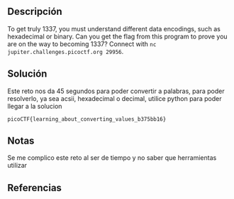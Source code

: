 ## Descripción
To get truly 1337, you must understand different data encodings, such as hexadecimal or binary. Can you get the flag from this program to prove you are on the way to becoming 1337? Connect with `nc jupiter.challenges.picoctf.org 29956`.
## Solución
Este reto nos da 45 segundos para poder convertir a palabras, para poder resolverlo, ya sea acsii, hexadecimal o decimal, utilice python para poder llegar a la solucion

`picoCTF{learning_about_converting_values_b375bb16}`
## Notas
Se me complico este reto al ser de tiempo y no saber que herramientas utilizar
## Referencias